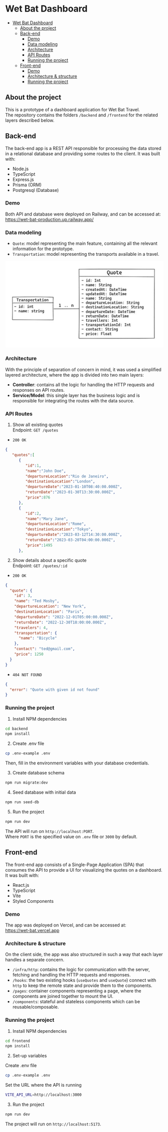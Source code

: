 # Wet Bat Dashboard

- [Wet Bat Dashboard](#wet-bat-dashboard)
  - [About the project](#about-the-project)
  - [Back-end](#back-end)
    - [Demo](#demo)
    - [Data modeling](#data-modeling)
    - [Architecture](#architecture)
    - [API Routes](#api-routes)
    - [Running the project](#running-the-project)
  - [Front-end](#front-end)
    - [Demo](#demo-1)
    - [Architecture \& structure](#architecture--structure)
    - [Running the project](#running-the-project-1)

## About the project

This is a prototype of a dashboard application for Wet Bat Travel.  
The repository contains the folders `/backend` and `/frontend` for the related layers described below.

## Back-end

The back-end app is a REST API responsible for processing the data stored in a relational database and providing some routes to the client. It was built with:

- Node.js
- TypeScript
- Express.js
- Prisma (ORM)
- Postgresql (Database)

### Demo

Both API and database were deployed on Railway, and can be accessed at:  
https://wet-bat-production.up.railway.app/

### Data modeling

- `Quote`: model representing the main feature, containing all the relevant information for the prototype.
- `Transportation`: model representing the transports available in a travel.

![Data modeling](data-modeling.jpg)

### Architecture

With the principle of separation of concern in mind, it was used a simplified layered architecture, where the app is divided into two main layers:

- **Controller**: contains all the logic for handling the HTTP requests and responses on API routes.
- **Service/Model**: this single layer has the business logic and is responsible for integrating the routes with the data source.

### API Routes

1. Show all existing quotes  
   Endpoint: `GET /quotes`

- `200 OK`

```json
{
   "quotes":[
      {
         "id":1,
         "name":"John Doe",
         "departureLocation":"Rio de Janeiro",
         "destinationLocation":"London",
         "departureDate":"2023-01-10T08:40:00.000Z",
         "returnDate":"2023-01-30T13:30:00.000Z",
         "price":876
      },
      {
         "id":2,
         "name":"Mary Jane",
         "departureLocation":"Rome",
         "destinationLocation":"Tokyo",
         "departureDate":"2023-03-12T14:30:00.000Z",
         "returnDate":"2023-03-20T04:00:00.000Z",
         "price":1495
      },
```

2. Show details about a specific quote  
   Endpoint: `GET /quotes/:id`

- `200 OK`

```json
{
  "quote": {
    "id": 3,
    "name": "Ted Mosby",
    "departureLocation": "New York",
    "destinationLocation": "Paris",
    "departureDate": "2022-12-01T05:00:00.000Z",
    "returnDate": "2022-12-30T18:00:00.000Z",
    "travelers": 4,
    "transportation": {
      "name": "Bicycle"
    },
    "contact": "ted@gmail.com",
    "price": 1250
  }
}
```

- `404 NOT FOUND`

```json
{
  "error": "Quote with given id not found"
}
```

### Running the project

1. Install NPM dependencies

```sh
cd backend
npm install
```

2. Create .env file

```sh
cp .env-example .env
```

Then, fill in the environment variables with your database credentials.

3. Create database schema

```sh
npm run migrate:dev
```

4. Seed database with initial data

```sh
npm run seed-db
```

5. Run the project

```sh
npm run dev
```

The API will run on `http://localhost:PORT`.  
Where `PORT` is the specified value on `.env` file or `3000` by default.

## Front-end

The front-end app consists of a Single-Page Application (SPA) that consumes the API to provide a UI for visualizing the quotes on a dashboard. It was built with:

- React.js
- TypeScript
- Vite
- Styled Components

### Demo

The app was deployed on Vercel, and can be accessed at:  
https://wet-bat.vercel.app

### Architecture & structure

On the client side, the app was also structured in such a way that each layer handles a separate concern.

- `/infra/http`: contains the logic for communication with the server, fetching and handling the HTTP requests and responses.
- `/hooks`: the two existing hooks (`useQuotes` and `useQuote`) connect with `http` to keep the remote state and provide them to the components.
- `/pages`: container components representing a page, where the components are joined together to mount the UI.
- `/components`: stateful and stateless components which can be reusable/composable.

### Running the project

1. Install NPM dependencies

```sh
cd frontend
npm install
```

2. Set-up variables

Create .env file

```sh
cp .env-example .env
```

Set the URL where the API is running

```sh
VITE_API_URL=http://localhost:3000
```

3. Run the project

```sh
npm run dev
```

The project will run on `http://localhost:5173`.
